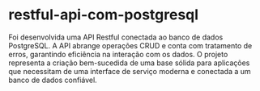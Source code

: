 # restful-api-com-postgresql

Foi desenvolvida uma API Restful conectada ao banco de dados PostgreSQL. 
A API abrange operações CRUD e conta com tratamento de erros, garantindo eficiência na 
interação com os dados. O projeto representa a criação bem-sucedida de 
uma base sólida para aplicações que necessitam de uma interface de serviço moderna e 
conectada a um banco de dados confiável.
